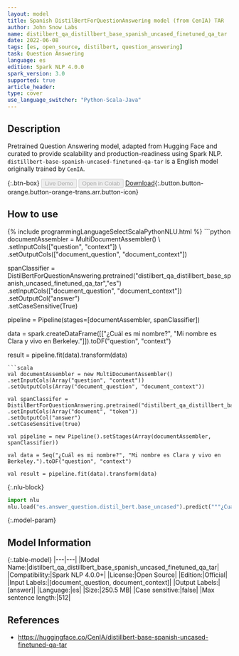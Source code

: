 ```yaml
---
layout: model
title: Spanish DistilBertForQuestionAnswering model (from CenIA) TAR
author: John Snow Labs
name: distilbert_qa_distillbert_base_spanish_uncased_finetuned_qa_tar
date: 2022-06-08
tags: [es, open_source, distilbert, question_answering]
task: Question Answering
language: es
edition: Spark NLP 4.0.0
spark_version: 3.0
supported: true
article_header:
type: cover
use_language_switcher: "Python-Scala-Java"
---
```


## Description

Pretrained Question Answering model, adapted from Hugging Face and curated to provide scalability and production-readiness using Spark NLP. `distillbert-base-spanish-uncased-finetuned-qa-tar` is a English model originally trained by `CenIA`.

{:.btn-box}
<button class="button button-orange" disabled>Live Demo</button>
<button class="button button-orange" disabled>Open in Colab</button>
[Download](https://s3.amazonaws.com/auxdata.johnsnowlabs.com/public/models/distilbert_qa_distillbert_base_spanish_uncased_finetuned_qa_tar_es_4.0.0_3.0_1654728163939.zip){:.button.button-orange.button-orange-trans.arr.button-icon}

## How to use



<div class="tabs-box" markdown="1">
{% include programmingLanguageSelectScalaPythonNLU.html %}
```python
documentAssembler = MultiDocumentAssembler() \
.setInputCols(["question", "context"]) \
.setOutputCols(["document_question", "document_context"])

spanClassifier = DistilBertForQuestionAnswering.pretrained("distilbert_qa_distillbert_base_spanish_uncased_finetuned_qa_tar","es") \
.setInputCols(["document_question", "document_context"]) \
.setOutputCol("answer")\
.setCaseSensitive(True)

pipeline = Pipeline(stages=[documentAssembler, spanClassifier])

data = spark.createDataFrame([["¿Cuál es mi nombre?", "Mi nombre es Clara y vivo en Berkeley."]]).toDF("question", "context")

result = pipeline.fit(data).transform(data)
```
```scala
val documentAssembler = new MultiDocumentAssembler() 
.setInputCols(Array("question", "context")) 
.setOutputCols(Array("document_question", "document_context"))

val spanClassifer = DistilBertForQuestionAnswering.pretrained("distilbert_qa_distillbert_base_spanish_uncased_finetuned_qa_tar","es") 
.setInputCols(Array("document", "token")) 
.setOutputCol("answer")
.setCaseSensitive(true)

val pipeline = new Pipeline().setStages(Array(documentAssembler, spanClassifier))

val data = Seq("¿Cuál es mi nombre?", "Mi nombre es Clara y vivo en Berkeley.").toDF("question", "context")

val result = pipeline.fit(data).transform(data)
```


{:.nlu-block}
```python
import nlu
nlu.load("es.answer_question.distil_bert.base_uncased").predict("""¿Cuál es mi nombre?|||"Mi nombre es Clara y vivo en Berkeley.""")
```

</div>

{:.model-param}
## Model Information

{:.table-model}
|---|---|
|Model Name:|distilbert_qa_distillbert_base_spanish_uncased_finetuned_qa_tar|
|Compatibility:|Spark NLP 4.0.0+|
|License:|Open Source|
|Edition:|Official|
|Input Labels:|[document_question, document_context]|
|Output Labels:|[answer]|
|Language:|es|
|Size:|250.5 MB|
|Case sensitive:|false|
|Max sentence length:|512|

## References

- https://huggingface.co/CenIA/distillbert-base-spanish-uncased-finetuned-qa-tar